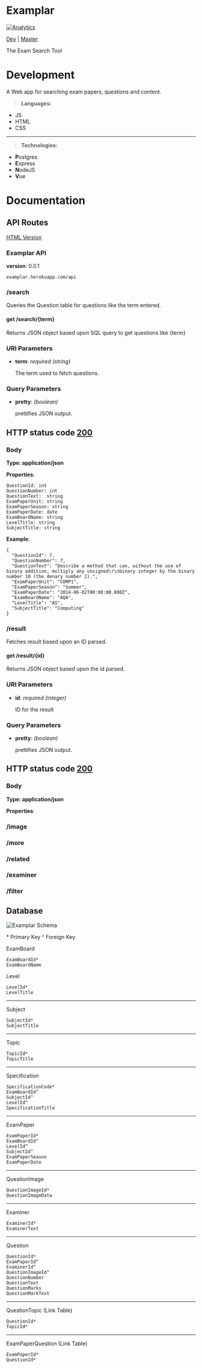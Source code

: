 Examplar
===================
[![Analytics](https://ga-beacon.appspot.com/UA-75651559-2/examplar/readme?pixel)](https://github.com/igrigorik/ga-beacon)

[Dev](https://examplardev.herokuapp.com/) | [Master](https://examplar.herokuapp.com/)


The Exam Search Tool

Development
========================================
A Web app for searching exam papers, questions and content.

> **Languages:**
- JS
- HTML
- CSS

---------

>**Technologies:**
- **P**ostgres
- **E**xpress
- **N**odeJS
- **V**ue



Documentation
========================================
API Routes
----------
[HTML Version](http://www.dual1ty.me/api)

### Examplar API
**version**: 0.0.1

	examplar.herokuapp.com/api

### /search

Queries the Question table for questions like the term entered.

#### get /search/{term}

Returns JSON object based upon SQL query to get questions like {term}

### URI Parameters
-   **term**: *required (string)*

    The term used to fetch questions.

### Query Parameters
-   **pretty**: *(boolean)*

    prettifies JSON output.



HTTP status code [200](http://httpstatus.es/200)
------------------------------------------------

### Body

**Type: application/json**

**Properties**:

    QuestionId: int
    QuestionNumber: int
    QuestionText:  string
    ExamPaperUnit: string
    ExamPaperSeason: string
    ExamPaperDate: date
    ExamBoardName: string
    LevelTitle: string
    SubjectTitle: string

**Example**:

    {
      "QuestionId": 7,
      "QuestionNumber": 7,
      "QuestionText": "Describe a method that can, without the use of binary addition, multiply any unsigned\r\nbinary integer by the binary number 10 (the denary number 2).",
      "ExamPaperUnit": "COMP1",
      "ExamPaperSeason": "Summer",
      "ExamPaperDate": "2014-06-02T00:00:00.000Z",
      "ExamBoardName": "AQA",
      "LevelTitle": "AS",
      "SubjectTitle": "Computing"
    }

### /result

Fetches result based upon an ID parsed.

#### get /result/{id}

Returns JSON object based upon the id parsed.

### URI Parameters
-   **id**: *required (integer)*

    ID for the result

### Query Parameters
-   **pretty**: *(boolean)*

    prettifies JSON output.


HTTP status code [200](http://httpstatus.es/200)
------------------------------------------------

### Body

**Type: application/json**

**Properties**:


### /image

### /more

### /related

### /examiner

### /filter



Database
--------

![Examplar Schema](https://drive.google.com/uc?export=view&id=0B5qG6VoxtoFtRHMyVThkcUhoTEk)

\* Primary Key
^ Foreign Key

ExamBoard

    ExamBoardId*
    ExamBoardName

Level

    LevelId*
    LevelTitle

--------
Subject

    SubjectId*
    SubjectTitle

--------
Topic

    TopicId*
    TopicTitle

--------
Specification

    SpecificationCode*
    ExamBoardId^
    SubjectId^
    LevelId^
    SpecificationTitle

--------
ExamPaper

    ExamPaperId*
    ExamBoardId^
    LevelId^
    SubjectId^
    ExamPaperSeason
    ExamPaperDate

--------
QuestionImage

    QuestionImageId*
    QuestionImageData

--------
Examiner

    ExaminerId*
    ExaminerText

--------
Question

    QuestionId*
    ExamPaperId^
    ExaminerId^
    QuestionImageId^
    QuestionNumber
    QuestionText
    QuestionMarks
    QuestionMarkText

--------
QuestionTopic (Link Table)

    QuestionId*
    TopicId*

--------
ExamPaperQuestion (Link Table)

    ExamPaperId*
    QuestionId*